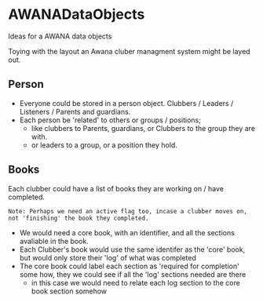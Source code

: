 # AWANADataObjects

Ideas for a AWANA data objects

Toying with the layout an Awana cluber managment system might be layed out.

## Person

* Everyone could be stored in a person object. Clubbers / Leaders / Listeners / Parents and guardians.
* Each person be 'related' to others or groups / positions;
  * like clubbers to Parents, guardians, or Clubbers to the group they are with.
  * or leaders to a group, or a position they hold.

## Books

Each clubber could have a list of books they are working on / have completed.

```Note: Perhaps we need an active flag too, incase a clubber moves on, not 'finishing' the book they completed.```

* We would need a core book, with an identifier, and all the sections avaliable in the book.
* Each Clubber's book would use the same identifer as the 'core' book, but would only store their 'log' of what was completed
* The core book could label each section as 'required for completion' some how, they we could see if all the 'log' sections needed are there
  * in this case we would need to relate each log section to the core book section somehow

